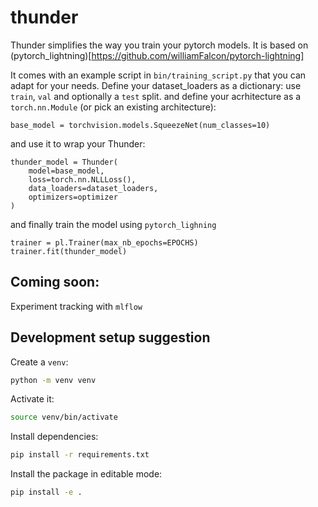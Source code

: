 # thunder

Thunder simplifies the way you train your pytorch models.
It is based on (pytorch_lightning)[https://github.com/williamFalcon/pytorch-lightning]

It comes with an example script in `bin/training_script.py` that you can adapt for your needs.
Define your dataset_loaders as a dictionary: use `train`, `val` and optionally a `test` split.
and define your acrhitecture as a `torch.nn.Module` (or pick an existing architecture):
```
base_model = torchvision.models.SqueezeNet(num_classes=10)
```
and use it to wrap your Thunder:
```
thunder_model = Thunder(
    model=base_model,
    loss=torch.nn.NLLLoss(),
    data_loaders=dataset_loaders,
    optimizers=optimizer
)
```
and finally train the model using `pytorch_lighning`
```
trainer = pl.Trainer(max_nb_epochs=EPOCHS)
trainer.fit(thunder_model)
```

## Coming soon:
Experiment tracking with `mlflow`

## Development setup suggestion

Create a `venv`:

```sh
python -m venv venv
```

Activate it:

```sh
source venv/bin/activate
```

Install dependencies:

```sh
pip install -r requirements.txt
```

Install the package in editable mode:

```sh
pip install -e .
```
